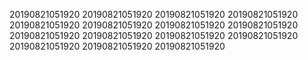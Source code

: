 20190821051920
20190821051920
20190821051920
20190821051920
20190821051920
20190821051920
20190821051920
20190821051920
20190821051920
20190821051920
20190821051920
20190821051920
20190821051920
20190821051920
20190821051920
